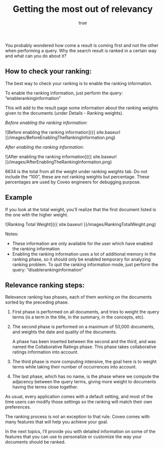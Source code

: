 ﻿---
layout: post

title: "Getting the most out of relevancy"
#subtitle: "Part 1"


author:
  name: Karel Mpungi
  bio: Product Expert, Advanced Enterprise Search Platform
  image: kmpungi.jpg
---

You probably wondered how come a result is coming first and not the other when performing a query. Why the search result is ranked in a certain way and what can you do about it?

## How to check your ranking:

The best way to check your ranking is to enable the ranking information.

To enable the ranking information, just perform the query: “enablerankinginformation”

This will add to the result page some information about the ranking weights given to the documents (under Details - Ranking weights).

_Before enabling the ranking information:_

![Before enabling the ranking information]({{ site.baseurl }}/images/BeforeEnablingTheRankingInformation.png)

_After enabling the ranking information:_

![After enabling the ranking information]({{ site.baseurl }}/images/AfterEnablingTheRankingInformation.png)

6634 is the total from all the weight under ranking weights tab. Do not include the “100”, these are not ranking weights but percentage. These percentages are used by Coveo engineers for debugging purpose.

## Example

If you look at the total weight, you’ll realize that the first document listed is the one with the higher weight.

![Ranking Total Weight]({{ site.baseurl }}/images/RankingTotalWeight.png)

Notes:

- These information are only available for the user which have enabled the ranking information
- Enabling the ranking information uses a lot of additional memory in the ranking phase, so it should only be enabled temporary for analyzing ranking problem. To quit the ranking information mode, just perform the query: “disablerankinginformation”

## Relevance ranking steps:

Relevance ranking has phases, each of them working on the documents sorted by the preceding phase.

1. First phase is performed on all documents, and tries to weight the query terms (is a term in the title, in the summary, in the concepts, etc).
2. The second phase is performed on a maximum of 50,000 documents, and weights the date and quality of the documents.

    A phase has been inserted between the second and the third, and was named the Collaborative Ratings phase. This phase takes collaborative ratings information into account.

3. The third phase is more computing intensive, the goal here is to weight terms while taking their number of occurrences into account.
4. The last phase, which has no name, is the phase where we compute the adjacency between the query terms, giving more weight to documents having the terms close together.

As usual, every application comes with a default setting, and most of the time users can modify those settings so the ranking will match their own preferences.

The ranking process is not an exception to that rule. Coveo comes with many features that will help you achieve your goal.

In the next topics, I’ll provide you with detailed information on some of the features that you can use to personalize or customize the way your documents should be ranked.
